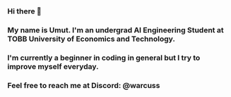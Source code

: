 ### Hi there 👋
### My name is Umut. I'm an undergrad AI Engineering Student at TOBB University of Economics and Technology.
### I'm currently a beginner in coding in general but I try to improve myself everyday.
### Feel free to reach me at Discord: @warcuss

<!--
**umutkaymaz/umutkaymaz** is a ✨ _special_ ✨ repository because its `README.md` (this file) appears on your GitHub profile.

Here are some ideas to get you started:

- 🔭 I’m currently working on ...
- 🌱 I’m currently learning ...
- 👯 I’m looking to collaborate on ...
- 🤔 I’m looking for help with ...
- 💬 Ask me about ...
- 📫 How to reach me: ...
- 😄 Pronouns: ...
- ⚡ Fun fact: ...
-->
